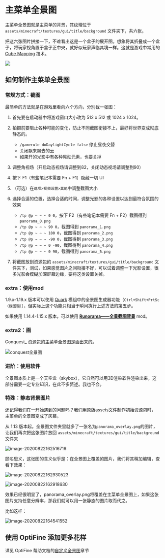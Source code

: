 # 主菜单全景图

主菜单全景图就是主菜单的背景，其纹理位于 `assets/minecraft/textures/gui/title/background` 文件夹下，共六张。

把这六张图片拼接一下，不难看出这是一个盒子的展开图。想象将其折叠成一个盒子，将玩家视角置于盒子正中央，就好似玩家声临其境一样。这就是游戏中常用的 [Cube Mapping](https://en.wikipedia.org/wiki/Cube_mapping) 技术。

![](https://i.loli.net/2020/07/28/TZB52HWRr8K6kiu.png)

## 如何制作主菜单全景图

### 常规方式：截图

最简单的方法就是在游戏里看向六个方向，分别截一张图：

1. 首先要在启动器中将游戏窗口大小改为 512 x 512 或 1024 x 1024。

2. 拍摄前要阻止各种可能的变化，防止不同截图衔接不上，最好将世界变成彻底静态的。

   - `/gamerule doDaylightCycle false` 停止昼夜交替
   - 关闭飘来飘去的云
   - 如果开的光影中有各种晃动元素，也要关掉

3. 调整角视场（开启动态视场请调整到82，关闭动态视场请调整到90）

4. 按下 F1（有些笔记本需要 Fn + F1）隐藏一切 UI

5. （可选）在`选项>视频设置>其他`中调整截图大小

6. 选择合适的位置，选择合适的时间，调整光影的各种设置以达到最符合氛围的效果

   - `/tp @p ~ ~ ~ 0 0`，按下 F2（有些笔记本需要 Fn + F2）截图得到 `panorama_0.png`
   - `/tp @p ~ ~ ~ 90 0`，截图得到 `panorama_1.png`
   - `/tp @p ~ ~ ~ 180 0`，截图得到 `panorama_2.png`
   - `/tp @p ~ ~ ~ -90 0`，截图得到 `panorama_3.png`
   - `/tp @p ~ ~ ~ 0 -90`，截图得到 `panorama_4.png`
   - `/tp @p ~ ~ ~ 0 90`，截图得到 `panorama_5.png`

7. 将截图放到资源包的 `assets/minecraft/textures/gui/title/background` 文件夹下，测试，如果感觉图片之间衔接不好，可以试着调整一下光影设置，很多光影会模糊加深屏幕边缘，要将这类设置关掉。

### extra：使用mod

1.9.x-1.19.x 版本可以使用 [Quark](https://www.mcbbs.net/thread-1155355-1-1.html) 模组中的全景图生成器功能（`Ctrl+Shift+PrtSc（截图键）`），但实际上这个功能只相当于瞬间执行上述方法的第五步。

如果使用 1.14.4-1.15.x 版本，可以使用 **[Runorama——全景截图背景](https://www.mcbbs.net/forum.php?mod=viewthread&action=printable&tid=910751)** mod。

### extra2：画

Conquest_ 资源包的主菜单全景图是画出来的。

![conquest全景图](https://i.loli.net/2020/07/28/GysUjbtpQAx29Ni.png)

### 进阶：使用软件

全景图本质上是一个天空盒（skybox），它自然可以用3D渲染软件渲染出来，这部分需要一定专业知识，在此不多赘述。我也不会。

### 特殊：静态背景图片

还记得我们在一开始遇到的问题吗？我们用原版assets文件制作初始资源包时，主菜单的全景图变成了灰幕。

从 1.13 版本起，全景图文件夹里就多了一张名为`panorama_overlay.png`的图片，让我们再次把这张图片放回 `assets/minecraft/textures/gui/title/background` 文件夹

![image-20200822162516716](https://i.loli.net/2020/08/22/7G1sKDv64FiTxpu.png)

顾名思义，这张图的含义似乎是：在全景图上覆盖的图片，我们将其稍加编辑，查看下效果：

![image-20200822162930523](https://i.loli.net/2020/08/22/UTBny5d4sQXPEej.png)

![image-20200822162918630](https://i.loli.net/2020/08/22/2ugvMi6jbRDacJE.png)

效果已经很明显了，panorama_overlay.png将覆盖在主菜单全景图上，如果这张图片支持任意分辨率，那我们就可以用一张静态的图片取而代之。

比如这样：

![image-20200822164541552](https://i.loli.net/2020/08/22/PD5pEzjACO76oGW.png)

## 使用 OptiFine 添加更多花样

详见 OptiFine 帮助文档的[自定义全景图](../../../optifinedoc/custom_panorama.md)章节

